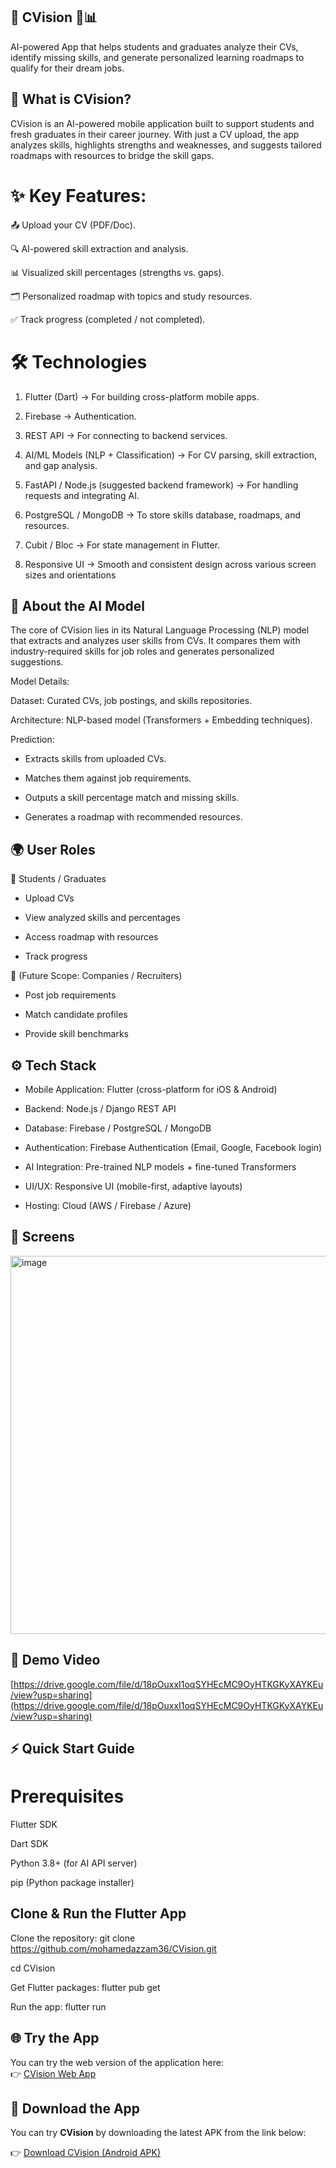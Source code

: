 ## 📄 CVision 🤖📊

AI-powered App that helps students and graduates analyze their CVs, identify missing skills, and generate personalized learning roadmaps to qualify for their dream jobs.

## 📱 What is CVision?

CVision is an AI-powered mobile application built to support students and fresh graduates in their career journey. With just a CV upload, the app analyzes skills, highlights strengths and weaknesses, and suggests tailored roadmaps with resources to bridge the skill gaps.

# ✨ Key Features:

📤 Upload your CV (PDF/Doc).

🔍 AI-powered skill extraction and analysis.

📊 Visualized skill percentages (strengths vs. gaps).

🗂️ Personalized roadmap with topics and study resources.

✅ Track progress (completed / not completed).

# 🛠️ Technologies 

1. Flutter (Dart) → For building cross-platform mobile apps.

2. Firebase → Authentication.

3. REST API → For connecting to backend services.

4. AI/ML Models (NLP + Classification) → For CV parsing, skill extraction, and gap analysis.

5. FastAPI / Node.js (suggested backend framework) → For handling requests and integrating AI.

6. PostgreSQL / MongoDB → To store skills database, roadmaps, and resources.

7. Cubit / Bloc → For state management in Flutter.

8. Responsive UI → Smooth and consistent design across various screen sizes and orientations

## 🧠 About the AI Model

The core of CVision lies in its Natural Language Processing (NLP) model that extracts and analyzes user skills from CVs.
It compares them with industry-required skills for job roles and generates personalized suggestions.

Model Details:

Dataset: Curated CVs, job postings, and skills repositories.

Architecture: NLP-based model (Transformers + Embedding techniques).

Prediction:

- Extracts skills from uploaded CVs.

- Matches them against job requirements.

- Outputs a skill percentage match and missing skills.

- Generates a roadmap with recommended resources.

## 🌍 User Roles

👤 Students / Graduates

- Upload CVs

- View analyzed skills and percentages

- Access roadmap with resources

- Track progress

🏢 (Future Scope: Companies / Recruiters)

- Post job requirements

- Match candidate profiles

- Provide skill benchmarks

## ⚙️ Tech Stack

- Mobile Application: Flutter (cross-platform for iOS & Android)

- Backend: Node.js / Django REST API

- Database: Firebase / PostgreSQL / MongoDB

- Authentication: Firebase Authentication (Email, Google, Facebook login)

- AI Integration: Pre-trained NLP models + fine-tuned Transformers

- UI/UX: Responsive UI (mobile-first, adaptive layouts)

- Hosting: Cloud (AWS / Firebase / Azure)

## 📸 Screens

<img width="1157" height="605" alt="image" src="https://github.com/user-attachments/assets/bbaa2520-b60f-4885-96c7-72ce4ce3809e" />

## 🎥 Demo Video

[https://drive.google.com/file/d/18pOuxxI1oqSYHEcMC9OyHTKGKyXAYKEu/view?usp=sharing](https://drive.google.com/file/d/18pOuxxI1oqSYHEcMC9OyHTKGKyXAYKEu/view?usp=sharing)

## ⚡ Quick Start Guide

# Prerequisites

Flutter SDK

Dart SDK

Python 3.8+ (for AI API server)

pip (Python package installer)

## Clone & Run the Flutter App
Clone the repository:
git clone https://github.com/mohamedazzam36/CVision.git

cd CVision

Get Flutter packages:
flutter pub get

Run the app:
flutter run

## 🌐 Try the App

You can try the web version of the application here:  
👉 [CVision Web App]([https://your-app-link.com](http://cvision-app.netlify.app/))

## 📲 Download the App  
You can try **CVision** by downloading the latest APK from the link below:  

👉 [Download CVision (Android APK)]([https://drive.google.com/your-apk-link](https://drive.google.com/file/d/1bASkEswEHo8AIJV13swj0AHEwmDLf7c-/view?usp=sharing))
